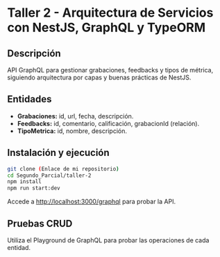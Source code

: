 # Taller 2 - Arquitectura de Servicios con NestJS, GraphQL y TypeORM

## Descripción
API GraphQL para gestionar grabaciones, feedbacks y tipos de métrica, siguiendo arquitectura por capas y buenas prácticas de NestJS.

## Entidades
- **Grabaciones:** id, url, fecha, descripción.
- **Feedbacks:** id, comentario, calificación, grabacionId (relación).
- **TipoMetrica:** id, nombre, descripción.

## Instalación y ejecución

```bash
git clone (Enlace de mi repositorio)
cd Segundo_Parcial/taller-2
npm install
npm run start:dev
```

Accede a [http://localhost:3000/graphql](http://localhost:3000/graphql) para probar la API.

## Pruebas CRUD
Utiliza el Playground de GraphQL para probar las operaciones de cada entidad.
